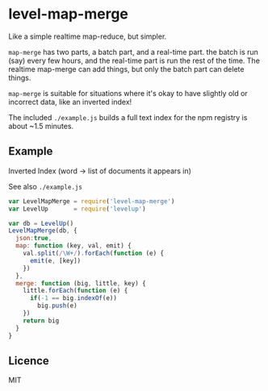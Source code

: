 # level-map-merge

Like a simple realtime map-reduce, but simpler.

`map-merge` has two parts, a batch part, and a real-time part.
the batch is run (say) every few hours,
and the real-time part is run the rest of the time.
The realtime map-merge can add things,
but only the batch part can delete things.

`map-merge` is suitable for situations where it's okay
to have slightly old or incorrect data, like an inverted index!

The included `./example.js` builds a full text index for the
npm registry is about ~1.5 minutes. 

## Example

Inverted Index (word -> list of documents it appears in)

See also `./example.js`

``` js
var LevelMapMerge = require('level-map-merge')
var LevelUp       = require('levelup')

var db = LevelUp()
LevelMapMerge(db, {
  json:true, 
  map: function (key, val, emit) {
    val.split(/\W+/).forEach(function (e) {
      emit(e, [key])
    })
  },
  merge: function (big, little, key) {
    little.forEach(function (e) {
      if(-1 == big.indexOf(e))
        big.push(e)
    })
    return big
  }
}
```

## Licence 

MIT

